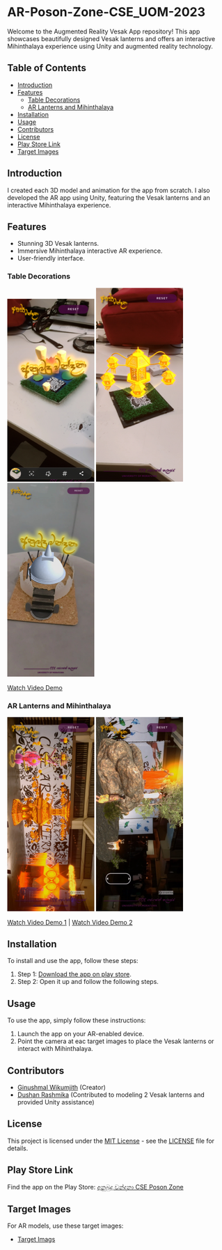# AR-Poson-Zone-CSE_UOM-2023

Welcome to the Augmented Reality Vesak App repository! This app showcases beautifully designed Vesak lanterns and offers an interactive Mihinthalaya experience using Unity and augmented reality technology.

## Table of Contents
- [Introduction](#introduction)
- [Features](#features)
  - [Table Decorations](#table-decorations)
  - [AR Lanterns and Mihinthalaya](#ar-lanterns-and-mihinthalaya)
- [Installation](#installation)
- [Usage](#usage)
- [Contributors](#contributors)
- [License](#license)
- [Play Store Link](#play-store-link)
- [Target Images](#target-images)

## Introduction

I created each 3D model and animation for the app from scratch. I also developed the AR app using Unity, featuring the Vesak lanterns and an interactive Mihinthalaya experience.

## Features

- Stunning 3D Vesak lanterns.
- Immersive Mihinthalaya interactive AR experience.
- User-friendly interface.

### Table Decorations

<img src="https://github.com/Ginushmal/AR-Poson-Zone-CSE_UOM-2023/blob/bc600a470d0e431f2671a6b58c71ab1ebd5be2bf/Samples/Screenshot_20230605_221343_AR-Poson%20CSE.jpg" width="200" /> <img src="https://github.com/Ginushmal/AR-Poson-Zone-CSE_UOM-2023/blob/bc600a470d0e431f2671a6b58c71ab1ebd5be2bf/Samples/Screenshot_20230605_221352_AR-Poson%20CSE.jpg" width="200" /> <img src="https://github.com/Ginushmal/AR-Poson-Zone-CSE_UOM-2023/blob/5eca5e609f7395a3a3857beb20adbe7c63c68de4/Samples/VideoCapture_20230927-104801.jpg" width="200" />

[Watch Video Demo](https://github.com/Ginushmal/AR-Poson-Zone-CSE_UOM-2023/blob/5eca5e609f7395a3a3857beb20adbe7c63c68de4/Samples/lv_0_20230927105336.mp4)

### AR Lanterns and Mihinthalaya

<img src="https://github.com/Ginushmal/AR-Poson-Zone-CSE_UOM-2023/blob/5eca5e609f7395a3a3857beb20adbe7c63c68de4/Samples/Screen_Recording_20230606_184912_AR-Poson%20CSE.mp4_20230927_192359.525.jpg" width="200" /> <img src="https://github.com/Ginushmal/AR-Poson-Zone-CSE_UOM-2023/blob/5eca5e609f7395a3a3857beb20adbe7c63c68de4/Samples/Screen_Recording_20230606_185224_AR-Poson%20CSE.mp4_20230927_192450.986.jpg" width="200" />

[Watch Video Demo 1](https://github.com/Ginushmal/AR-Poson-Zone-CSE_UOM-2023/blob/5eca5e609f7395a3a3857beb20adbe7c63c68de4/Samples/Screen_Recording_20230606_184912_AR-Poson%20CSE.mp4) | [Watch Video Demo 2](https://github.com/Ginushmal/AR-Poson-Zone-CSE_UOM-2023/blob/5eca5e609f7395a3a3857beb20adbe7c63c68de4/Samples/Screen_Recording_20230606_185224_AR-Poson%20CSE.mp4)

## Installation

To install and use the app, follow these steps:

1. Step 1: [Download the app on play store](https://play.google.com/store/apps/details?id=com.CSE20.ARPosonCSE&pli=1).
2. Step 2: Open it up and follow the following steps.

## Usage

To use the app, simply follow these instructions:

1. Launch the app on your AR-enabled device.
2. Point the camera at eac target images to place the Vesak lanterns or interact with Mihinthalaya.

## Contributors

- [Ginushmal Wikumjith](https://github.com/yourusername) (Creator)
- [Dushan Rashmika](https://github.com/dushanusername) (Contributed to modeling 2 Vesak lanterns and provided Unity assistance)

## License

This project is licensed under the [MIT License](LICENSE) - see the [LICENSE](LICENSE) file for details.

## Play Store Link

Find the app on the Play Store: [අනුබුදු වන්දනා CSE Poson Zone](https://play.google.com/store/apps/details?id=com.CSE20.ARPosonCSE&pli=1)

## Target Images

For AR models, use these target images:

- [Target Imags](https://github.com/Ginushmal/AR-Poson-Zone-CSE_UOM-2023/tree/5eca5e609f7395a3a3857beb20adbe7c63c68de4/target%20images)
